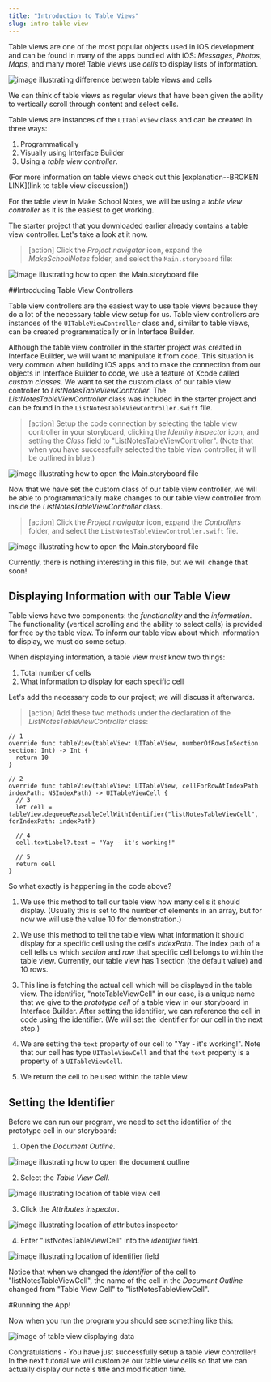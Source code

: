 ```yaml
---
title: "Introduction to Table Views"
slug: intro-table-view
---
```


Table views are one of the most popular objects used in iOS development and can be found in many of the apps bundled with iOS: *Messages*, *Photos*, *Maps*, and many more! Table views use *cells* to display lists of information.

![image illustrating difference between table views and cells](./images/tableview-vs-cell.png)

We can think of table views as regular views that have been given the ability to vertically scroll through content and select cells.

Table views are instances of the `UITableView` class and can be created in three ways:

1. Programmatically
2. Visually using Interface Builder
3. Using a *table view controller*.

(For more information on table views check out this [explanation--BROKEN LINK](link to table view discussion))

For the table view in Make School Notes, we will be using a *table view controller* as it is the easiest to get working.

The starter project that you downloaded earlier already contains a table view controller. Let's take a look at it now.

> [action]
Click the *Project navigator* icon, expand the *MakeSchoolNotes* folder, and select the `Main.storyboard` file:
>
![image illustrating how to open the Main.storyboard file](./images/open-main-storyboard.png)

##Introducing Table View Controllers

Table view controllers are the easiest way to use table views because they do a lot of the necessary table view setup for us. Table view controllers are instances of the `UITableViewController` class and, similar to table views, can be created programmatically or in Interface Builder.

Although the table view controller in the starter project was created in Interface Builder, we will want to manipulate it from code. This situation is very common when building iOS apps and to make the connection from our objects in Interface Builder to code, we use a feature of Xcode called *custom classes*. We want to set the custom class of our table view controller to *ListNotesTableViewController*. The *ListNotesTableViewController* class was included in the starter project and can be found in the `ListNotesTableViewController.swift` file.

> [action]
Setup the code connection by selecting the table view controller in your storyboard, clicking the *Identity inspector* icon, and setting the *Class* field to "ListNotesTableViewController". (Note that when you have successfully selected the table view controller, it will be outlined in blue.)
>
![image illustrating how to open the Main.storyboard file](./images/code-connection.png)

Now that we have set the custom class of our table view controller, we will be able to programmatically make changes to our table view controller from inside the *ListNotesTableViewController* class.

> [action]
Click the *Project navigator* icon, expand the *Controllers* folder, and select the `ListNotesTableViewController.swift` file.
>
![image illustrating how to open the Main.storyboard file](./images/ListNotesTableViewController.png)

Currently, there is nothing interesting in this file, but we will change that soon!

## Displaying Information with our Table View

Table views have two components: the *functionality* and the *information*. The functionality (vertical scrolling and the ability to select cells) is provided for free by the table view. To inform our table view about which information to display, we must do some setup.

When displaying information, a table view *must* know two things:

1. Total number of cells
2. What information to display for each specific cell

Let's add the necessary code to our project; we will discuss it afterwards.

> [action]
Add these two methods under the declaration of the *ListNotesTableViewController* class:
>
    // 1
    override func tableView(tableView: UITableView, numberOfRowsInSection section: Int) -> Int {
      return 10
    }
>   
    // 2
    override func tableView(tableView: UITableView, cellForRowAtIndexPath indexPath: NSIndexPath) -> UITableViewCell {
      // 3
      let cell = tableView.dequeueReusableCellWithIdentifier("listNotesTableViewCell", forIndexPath: indexPath)
>   
      // 4
      cell.textLabel?.text = "Yay - it's working!"
>
      // 5
      return cell
    }

So what exactly is happening in the code above?

1. We use this method to tell our table view how many cells it should display. (Usually this is set to the number of elements in an array, but for now we will use the value 10 for demonstration.)

2. We use this method to tell the table view what information it should display for a specific cell using the cell's *indexPath*. The index path of a cell tells us which *section* and *row* that specific cell belongs to within the table view. Currently, our table view has 1 section (the default value) and 10 rows.

3. This line is fetching the actual cell which will be displayed in the table view. The identifier, "noteTableViewCell" in our case, is a unique name that we give to the *prototype cell* of a table view in our storyboard in Interface Builder. After setting the identifier, we can reference the cell in code using the identifier. (We will set the identifier for our cell in the next step.)

4. We are setting the `text` property of our cell to "Yay - it's working!". Note that our cell has type `UITableViewCell` and that the `text` property is a property of a `UITableViewCell`.

5. We return the cell to be used within the table view.

## Setting the Identifier

Before we can run our program, we need to set the identifier of the prototype cell in our storyboard:

1. Open the *Document Outline*.

  ![image illustrating how to open the document outline](./images/document-outline.png)

2. Select the *Table View Cell*.

  ![image illustrating location of table view cell](./images/tableViewCell.png)

3. Click the *Attributes inspector*.

  ![image illustrating location of attributes inspector](./images/attributes-inspector.png)

4. Enter "listNotesTableViewCell" into the *identifier* field.

  ![image illustrating location of identifier field](./images/identifier.png)

Notice that when we changed the *identifier* of the cell to "listNotesTableViewCell", the name of the cell in the *Document Outline* changed from "Table View Cell" to "listNotesTableViewCell".

#Running the App!

Now when you run the program you should see something like this:

![image of table view displaying data](./images/table-view-with-data.png)

Congratulations - You have just successfully setup a table view controller! In the next tutorial we will customize our table view cells so that we can actually display our note's title and modification time.
